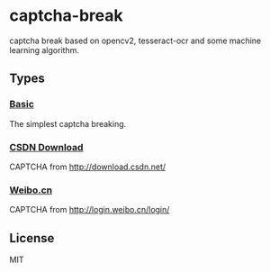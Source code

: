 # captcha-break
captcha break based on opencv2, tesseract-ocr and some machine learning algorithm.

## Types
### [Basic](./basic)
The simplest captcha breaking.
### [CSDN Download](./csdn_download)
CAPTCHA from http://download.csdn.net/
### [Weibo.cn](./weibo.cn)
CAPTCHA from http://login.weibo.cn/login/
## License
MIT
